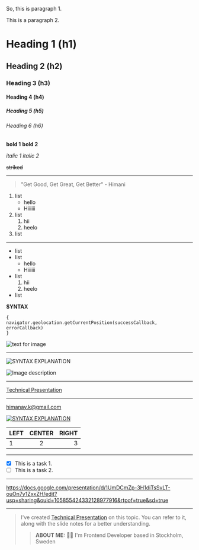 <!-- paragraph -->
So, this is paragraph 1.

This is a paragraph 2.

<!-- Heading -->
# Heading 1 (h1)
## Heading 2 (h2)
### Heading 3 (h3)
#### Heading 4 (h4)
##### Heading 5 (h5)
###### Heading 6 (h6)

<!-- Bold -->
**bold 1** __bold 2__

<!-- Italic -->
*italic 1* _italic 2_

<!-- Strikethrough -->
~~striked~~

<!-- Horizontal Rules -->
---

<!--  > Blockquotes   -->
> "Get Good, Get Great, Get Better" - Himani

<!--  > Ordered List   -->
1. list
    - hello
    - Hiiiiii
6. list
    1. hii
    10. heelo
9. list

---

<!--  > Unordered List   -->
- list
- list 
    - hello
    - Hiiiiii
- list
    1. hii
    10. heelo
- list



<!-- code block -->
**SYNTAX**  
```
{
navigator.geolocation.getCurrentPosition(successCallback, errorCallback)  
}
```


<!-- Image -->
![text for image](https://media.istockphoto.com/id/1322164974/sv/foto/kvinnas-hand-med-smart-telefon-med-teknisk-bakgrund.jpg?s=1024x1024&w=is&k=20&c=7GuU6agibttBzNpdqqeik9b8SHWC2hBSyVqA0dQT6us=)

---
<!-- Image link from google drive is not showing in local-->
![SYNTAX EXPLANATION](https://drive.google.com/uc?id=1XhXo2KMhUgUOZVbfhtPLqBn7nIsgmxk-)



<!-- this image is from computer download -->
![Image description](https://dev-to-uploads.s3.amazonaws.com/uploads/articles/3cred9do11q0frqem4m7.png)

---
<!-- Links -->
[Technical Presentation](https://docs.google.com/presentation/d/1UmDCmZp-3H1diTsSvLT-ouOn7y1ZxxZH/edit?usp=sharing&ouid=105855424332128977916&rtpof=true&sd=true)

---

<!-- Email -->
<himanay.k@gmail.com>

<!-- Image as a link -->
[![SYNTAX EXPLANATION](https://dev-to-uploads.s3.amazonaws.com/uploads/articles/3cred9do11q0frqem4m7.png)](https://docs.google.com/presentation/d/1UmDCmZp-3H1diTsSvLT-ouOn7y1ZxxZH/edit?usp=sharing&ouid=105855424332128977916&rtpof=true&sd=true)


<!-- EXTENDED SYNTAX-->
<!-- Table -->
|LEFT|CENTER|RIGHT|
|:----|:----:|----:|
|1    |2     |3    |

---

<!-- Tasks List -->
- [x] This is a task 1.
- [ ] This is a task 2.

---

<!-- Automatic URL -->
https://docs.google.com/presentation/d/1UmDCmZp-3H1diTsSvLT-ouOn7y1ZxxZH/edit?usp=sharing&ouid=105855424332128977916&rtpof=true&sd=true

---


<!-- Blockquote inside another Blockquote -->
> I've created [Technical Presentation](https://docs.google.com/presentation/d/1UmDCmZp-3H1diTsSvLT-ouOn7y1ZxxZH/edit?usp=sharing&ouid=105855424332128977916&rtpof=true&sd=true) on this topic. You can refer to it, along with the slide notes for a better understanding.
>
>> **ABOUT ME:** 👧🏽 I'm Frontend Developer based in Stockholm, Sweden
